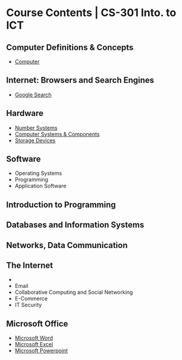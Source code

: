 # Course Contents | CS-301 Into. to ICT

## Computer Definitions & Concepts

- [Computer](../computer-basics/docs/computer.md)

## Internet: Browsers and Search Engines

- [Google Search](../google-workspace/docs/google-search.md)

## Hardware

- [Number Systems](../computer-basics/docs/number-systems.md)
- [Computer Systems & Components](../computer-basics/docs/hardware.md)
- [Storage Devices](../computer-basics/docs/storage-devices.md)

## Software

- Operating Systems
- Programming
- Application Software

## Introduction to Programming

## Databases and Information Systems

## Networks, Data Communication

## The Internet

- [](../google/docs/google-search.md)
- Email
- Collaborative Computing and Social Networking
- E-Commerce
- IT Security

## Microsoft Office

- [Microsoft Word](../ms-word/index.md)
- [Microsoft Excel](../ms-excel/index.md)
- [Microsoft Powerpoint](#)
